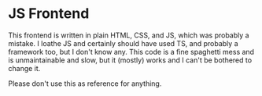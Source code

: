 # JS Frontend

This frontend is written in plain HTML, CSS, and JS, which was probably a mistake. I loathe JS and certainly should have used TS, and probably a framework too, but I don't know any. This code is a fine spaghetti mess and is unmaintainable and slow, but it (mostly) works and I can't be bothered to change it.

Please don't use this as reference for anything.
